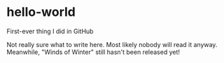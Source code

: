 # hello-world
First-ever thing I did in GitHub


Not really sure what to write here. Most likely nobody will read it anyway. Meanwhile, "Winds of Winter" still hasn't been released
yet!
